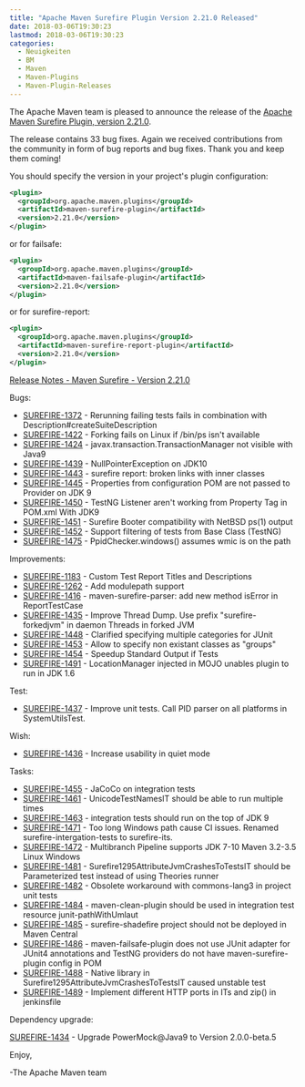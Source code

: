 ```yaml
---
title: "Apache Maven Surefire Plugin Version 2.21.0 Released"
date: 2018-03-06T19:30:23
lastmod: 2018-03-06T19:30:23
categories:
  - Neuigkeiten
  - BM
  - Maven
  - Maven-Plugins
  - Maven-Plugin-Releases
---
```

The Apache Maven team is pleased to announce the release of the 
[Apache Maven Surefire Plugin, version 2.21.0](https://maven.apache.org/plugins/maven-surefire-plugin/).


The release contains 33 bug fixes.
Again we received contributions from the community in form of bug reports
and bug fixes.
Thank you and keep them coming!

You should specify the version in your project's plugin configuration:

```xml
<plugin>
  <groupId>org.apache.maven.plugins</groupId>
  <artifactId>maven-surefire-plugin</artifactId>
  <version>2.21.0</version>
</plugin>
```

or for failsafe:

```xml
<plugin>
  <groupId>org.apache.maven.plugins</groupId>
  <artifactId>maven-failsafe-plugin</artifactId>
  <version>2.21.0</version>
</plugin>
```

or for surefire-report:

```xml
<plugin>
  <groupId>org.apache.maven.plugins</groupId>
  <artifactId>maven-surefire-report-plugin</artifactId>
  <version>2.21.0</version>
</plugin>
```


<!-- more -->

[Release Notes - Maven Surefire - Version 2.21.0](https://issues.apache.org/jira/secure/ReleaseNote.jspa?projectId=12317927&version=12341630)

Bugs:

 * [SUREFIRE-1372](https://issues.apache.org/jira/browse/SUREFIRE-1372) - Rerunning failing tests fails in combination with Description#createSuiteDescription
 * [SUREFIRE-1422](https://issues.apache.org/jira/browse/SUREFIRE-1422) - Forking fails on Linux if /bin/ps isn't available
 * [SUREFIRE-1424](https://issues.apache.org/jira/browse/SUREFIRE-1424) - javax.transaction.TransactionManager not visible with Java9
 * [SUREFIRE-1439](https://issues.apache.org/jira/browse/SUREFIRE-1439) - NullPointerException on JDK10
 * [SUREFIRE-1443](https://issues.apache.org/jira/browse/SUREFIRE-1443) - surefire report: broken links with inner classes
 * [SUREFIRE-1445](https://issues.apache.org/jira/browse/SUREFIRE-1445) - Properties from configuration POM are not passed to Provider on JDK 9
 * [SUREFIRE-1450](https://issues.apache.org/jira/browse/SUREFIRE-1450) - TestNG Listener aren't working from Property Tag in POM.xml With JDK9
 * [SUREFIRE-1451](https://issues.apache.org/jira/browse/SUREFIRE-1451) - Surefire Booter compatibility with NetBSD ps(1) output
 * [SUREFIRE-1452](https://issues.apache.org/jira/browse/SUREFIRE-1452) - Support filtering of tests from Base Class (TestNG)
 * [SUREFIRE-1475](https://issues.apache.org/jira/browse/SUREFIRE-1475) - PpidChecker.windows() assumes wmic is on the path

Improvements:

 * [SUREFIRE-1183](https://issues.apache.org/jira/browse/SUREFIRE-1183) - Custom Test Report Titles and Descriptions
 * [SUREFIRE-1262](https://issues.apache.org/jira/browse/SUREFIRE-1262) - Add modulepath support
 * [SUREFIRE-1416](https://issues.apache.org/jira/browse/SUREFIRE-1416) - maven-surefire-parser: add new method isError in ReportTestCase
 * [SUREFIRE-1435](https://issues.apache.org/jira/browse/SUREFIRE-1435) - Improve Thread Dump. Use prefix "surefire-forkedjvm" in daemon Threads in forked JVM
 * [SUREFIRE-1448](https://issues.apache.org/jira/browse/SUREFIRE-1448) - Clarified specifying multiple categories for JUnit
 * [SUREFIRE-1453](https://issues.apache.org/jira/browse/SUREFIRE-1453) - Allow to specify non existant classes as "groups"
 * [SUREFIRE-1454](https://issues.apache.org/jira/browse/SUREFIRE-1454) - Speedup Standard Output if Tests
 * [SUREFIRE-1491](https://issues.apache.org/jira/browse/SUREFIRE-1491) - LocationManager injected in MOJO unables plugin to run in JDK 1.6

Test:

 * [SUREFIRE-1437](https://issues.apache.org/jira/browse/SUREFIRE-1437) - Improve unit tests. Call PID parser on all platforms in SystemUtilsTest.

Wish:

 * [SUREFIRE-1436](https://issues.apache.org/jira/browse/SUREFIRE-1436) - Increase usability in quiet mode

Tasks:

 * [SUREFIRE-1455](https://issues.apache.org/jira/browse/SUREFIRE-1455) - JaCoCo on integration tests
 * [SUREFIRE-1461](https://issues.apache.org/jira/browse/SUREFIRE-1461) - UnicodeTestNamesIT should be able to run multiple times
 * [SUREFIRE-1463](https://issues.apache.org/jira/browse/SUREFIRE-1463) - integration tests should run on the top of JDK 9
 * [SUREFIRE-1471](https://issues.apache.org/jira/browse/SUREFIRE-1471) - Too long Windows path cause CI issues. Renamed surefire-intergation-tests to surefire-its.
 * [SUREFIRE-1472](https://issues.apache.org/jira/browse/SUREFIRE-1472) - Multibranch Pipeline supports JDK 7-10 Maven 3.2-3.5 Linux Windows
 * [SUREFIRE-1481](https://issues.apache.org/jira/browse/SUREFIRE-1481) - Surefire1295AttributeJvmCrashesToTestsIT should be Parameterized test instead of using Theories runner
 * [SUREFIRE-1482](https://issues.apache.org/jira/browse/SUREFIRE-1482) - Obsolete workaround with commons-lang3 in project unit tests
 * [SUREFIRE-1484](https://issues.apache.org/jira/browse/SUREFIRE-1484) - maven-clean-plugin should be used in integration test resource junit-pathWithUmlaut
 * [SUREFIRE-1485](https://issues.apache.org/jira/browse/SUREFIRE-1485) - surefire-shadefire project should not be deployed in Maven Central
 * [SUREFIRE-1486](https://issues.apache.org/jira/browse/SUREFIRE-1486) - maven-failsafe-plugin does not use JUnit adapter for JUnit4 annotations and TestNG providers do not have maven-surefire-plugin config in POM
 * [SUREFIRE-1488](https://issues.apache.org/jira/browse/SUREFIRE-1488) - Native library in Surefire1295AttributeJvmCrashesToTestsIT caused unstable test
 * [SUREFIRE-1489](https://issues.apache.org/jira/browse/SUREFIRE-1489) - Implement different HTTP ports in ITs and zip() in jenkinsfile

Dependency upgrade:

[SUREFIRE-1434](https://issues.apache.org/jira/browse/SUREFIRE-1434) - Upgrade PowerMock@Java9 to Version 2.0.0-beta.5

Enjoy,

-The Apache Maven team

